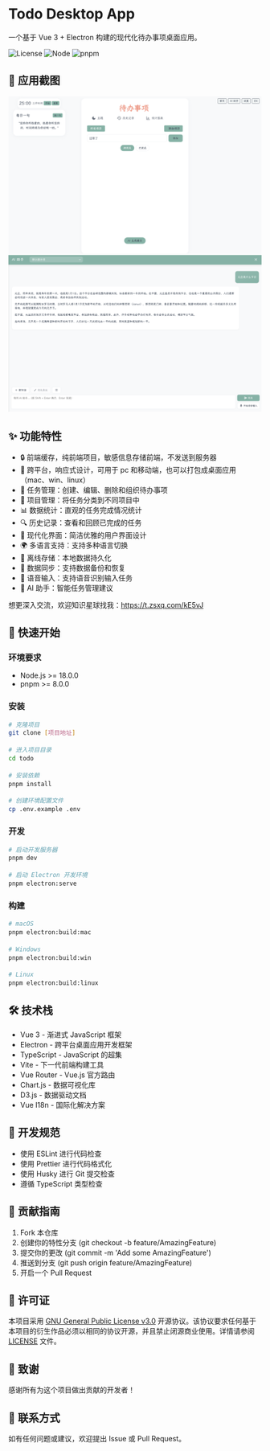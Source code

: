 # Todo Desktop App

一个基于 Vue 3 + Electron 构建的现代化待办事项桌面应用。

![License](https://img.shields.io/badge/license-GPL--3.0-red.svg)
![Node](https://img.shields.io/badge/node-%3E%3D18.0.0-brightgreen)
![pnpm](https://img.shields.io/badge/pnpm-%3E%3D8.0.0-brightgreen)

## 📸 应用截图

![应用截图1](/public/readmeImg/img1.png)
![应用截图2](/public/readmeImg/img2.png)

## ✨ 功能特性

- 🔒 前端缓存，纯前端项目，敏感信息存储前端，不发送到服务器
- 📱 跨平台，响应式设计，可用于 pc 和移动端，也可以打包成桌面应用（mac、win、linux）
- 📝 任务管理：创建、编辑、删除和组织待办事项
- 🎯 项目管理：将任务分类到不同项目中
- 📊 数据统计：直观的任务完成情况统计
- 🔍 历史记录：查看和回顾已完成的任务
- 🎨 现代化界面：简洁优雅的用户界面设计
- 🌍 多语言支持：支持多种语言切换
- 💾 离线存储：本地数据持久化
- 🔄 数据同步：支持数据备份和恢复
- 🎵 语音输入：支持语音识别输入任务
- 🤖 AI 助手：智能任务管理建议

想更深入交流，欢迎知识星球找我：https://t.zsxq.com/kE5vJ

## 🚀 快速开始

### 环境要求

- Node.js >= 18.0.0
- pnpm >= 8.0.0

### 安装

```bash
# 克隆项目
git clone [项目地址]

# 进入项目目录
cd todo

# 安装依赖
pnpm install

# 创建环境配置文件
cp .env.example .env
```

### 开发

```bash
# 启动开发服务器
pnpm dev

# 启动 Electron 开发环境
pnpm electron:serve
```

### 构建

```bash
# macOS
pnpm electron:build:mac

# Windows
pnpm electron:build:win

# Linux
pnpm electron:build:linux
```

## 🛠️ 技术栈

- Vue 3 - 渐进式 JavaScript 框架
- Electron - 跨平台桌面应用开发框架
- TypeScript - JavaScript 的超集
- Vite - 下一代前端构建工具
- Vue Router - Vue.js 官方路由
- Chart.js - 数据可视化库
- D3.js - 数据驱动文档
- Vue I18n - 国际化解决方案

## 📝 开发规范

- 使用 ESLint 进行代码检查
- 使用 Prettier 进行代码格式化
- 使用 Husky 进行 Git 提交检查
- 遵循 TypeScript 类型检查

## 🤝 贡献指南

1. Fork 本仓库
2. 创建你的特性分支 (git checkout -b feature/AmazingFeature)
3. 提交你的更改 (git commit -m 'Add some AmazingFeature')
4. 推送到分支 (git push origin feature/AmazingFeature)
5. 开启一个 Pull Request

## 📄 许可证

本项目采用 [GNU General Public License v3.0](LICENSE) 开源协议。该协议要求任何基于本项目的衍生作品必须以相同的协议开源，并且禁止闭源商业使用。详情请参阅 [LICENSE](LICENSE) 文件。

## 🙏 致谢

感谢所有为这个项目做出贡献的开发者！

## 📮 联系方式

如有任何问题或建议，欢迎提出 Issue 或 Pull Request。
